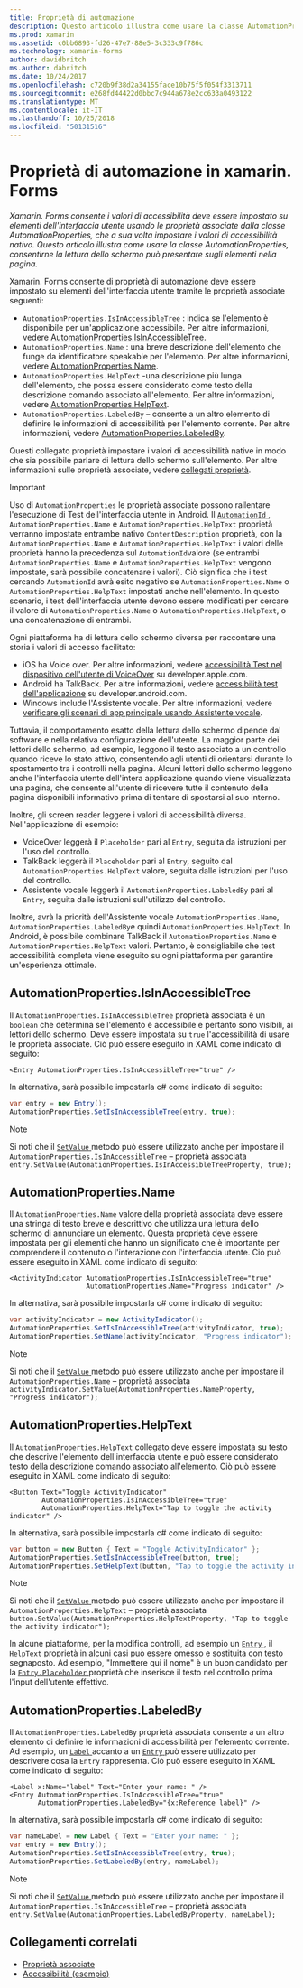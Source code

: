 ```yaml
---
title: Proprietà di automazione
description: Questo articolo illustra come usare la classe AutomationProperties in un'applicazione xamarin. Forms, in modo che sia di lettura dello schermo può presentare sugli elementi nella pagina.
ms.prod: xamarin
ms.assetid: c0bb6893-fd26-47e7-88e5-3c333c9f786c
ms.technology: xamarin-forms
author: davidbritch
ms.author: dabritch
ms.date: 10/24/2017
ms.openlocfilehash: c720b9f38d2a34155face10b75f5f054f3313711
ms.sourcegitcommit: e268fd44422d0bbc7c944a678e2cc633a0493122
ms.translationtype: MT
ms.contentlocale: it-IT
ms.lasthandoff: 10/25/2018
ms.locfileid: "50131516"
---
```

# <a name="automation-properties-in-xamarinforms"></a>Proprietà di automazione in xamarin. Forms

_Xamarin. Forms consente i valori di accessibilità deve essere impostato su elementi dell'interfaccia utente usando le proprietà associate dalla classe AutomationProperties, che a sua volta impostare i valori di accessibilità nativo. Questo articolo illustra come usare la classe AutomationProperties, consentirne la lettura dello schermo può presentare sugli elementi nella pagina._

Xamarin. Forms consente di proprietà di automazione deve essere impostato su elementi dell'interfaccia utente tramite le proprietà associate seguenti:

- `AutomationProperties.IsInAccessibleTree` : indica se l'elemento è disponibile per un'applicazione accessibile. Per altre informazioni, vedere [AutomationProperties.IsInAccessibleTree](#isinaccessibletree).
- `AutomationProperties.Name` : una breve descrizione dell'elemento che funge da identificatore speakable per l'elemento. Per altre informazioni, vedere [AutomationProperties.Name](#name).
- `AutomationProperties.HelpText` -una descrizione più lunga dell'elemento, che possa essere considerato come testo della descrizione comando associato all'elemento. Per altre informazioni, vedere [AutomationProperties.HelpText](#helptext).
- `AutomationProperties.LabeledBy` – consente a un altro elemento di definire le informazioni di accessibilità per l'elemento corrente. Per altre informazioni, vedere [AutomationProperties.LabeledBy](#labeledby).

Questi collegato proprietà impostare i valori di accessibilità native in modo che sia possibile parlare di lettura dello schermo sull'elemento. Per altre informazioni sulle proprietà associate, vedere [collegati proprietà](~/xamarin-forms/xaml/attached-properties.md).

> [!IMPORTANT]
> Uso di `AutomationProperties` le proprietà associate possono rallentare l'esecuzione di Test dell'interfaccia utente in Android. Il [ `AutomationId` ](xref:Xamarin.Forms.Element.AutomationId), `AutomationProperties.Name` e `AutomationProperties.HelpText` proprietà verranno impostate entrambe nativo `ContentDescription` proprietà, con la `AutomationProperties.Name` e `AutomationProperties.HelpText` i valori delle proprietà hanno la precedenza sul `AutomationId`valore (se entrambi `AutomationProperties.Name` e `AutomationProperties.HelpText` vengono impostate, sarà possibile concatenare i valori). Ciò significa che i test cercando `AutomationId` avrà esito negativo se `AutomationProperties.Name` o `AutomationProperties.HelpText` impostati anche nell'elemento. In questo scenario, i test dell'interfaccia utente devono essere modificati per cercare il valore di `AutomationProperties.Name` o `AutomationProperties.HelpText`, o una concatenazione di entrambi.

Ogni piattaforma ha di lettura dello schermo diversa per raccontare una storia i valori di accesso facilitato:

- iOS ha Voice over. Per altre informazioni, vedere [accessibilità Test nel dispositivo dell'utente di VoiceOver](https://developer.apple.com/library/content/technotes/TestingAccessibilityOfiOSApps/TestAccessibilityonYourDevicewithVoiceOver/TestAccessibilityonYourDevicewithVoiceOver.html) su developer.apple.com.
- Android ha TalkBack. Per altre informazioni, vedere [accessibilità test dell'applicazione](https://developer.android.com/training/accessibility/testing.html#talkback) su developer.android.com.
- Windows include l'Assistente vocale. Per altre informazioni, vedere [verificare gli scenari di app principale usando Assistente vocale](/windows/uwp/accessibility/accessibility-testing#verify-main-app-scenarios-by-using-narrator/).

Tuttavia, il comportamento esatto della lettura dello schermo dipende dal software e nella relativa configurazione dell'utente. La maggior parte dei lettori dello schermo, ad esempio, leggono il testo associato a un controllo quando riceve lo stato attivo, consentendo agli utenti di orientarsi durante lo spostamento tra i controlli nella pagina. Alcuni lettori dello schermo leggono anche l'interfaccia utente dell'intera applicazione quando viene visualizzata una pagina, che consente all'utente di ricevere tutte il contenuto della pagina disponibili informativo prima di tentare di spostarsi al suo interno.

Inoltre, gli screen reader leggere i valori di accessibilità diversa. Nell'applicazione di esempio:

- VoiceOver leggerà il `Placeholder` pari al `Entry`, seguita da istruzioni per l'uso del controllo.
- TalkBack leggerà il `Placeholder` pari al `Entry`, seguito dal `AutomationProperties.HelpText` valore, seguita dalle istruzioni per l'uso del controllo.
- Assistente vocale leggerà il `AutomationProperties.LabeledBy` pari al `Entry`, seguita dalle istruzioni sull'utilizzo del controllo.

Inoltre, avrà la priorità dell'Assistente vocale `AutomationProperties.Name`, `AutomationProperties.LabeledBy`e quindi `AutomationProperties.HelpText`. In Android, è possibile combinare TalkBack il `AutomationProperties.Name` e `AutomationProperties.HelpText` valori. Pertanto, è consigliabile che test accessibilità completa viene eseguito su ogni piattaforma per garantire un'esperienza ottimale.

<a name="isinaccessibletree" />

## <a name="automationpropertiesisinaccessibletree"></a>AutomationProperties.IsInAccessibleTree

Il `AutomationProperties.IsInAccessibleTree` proprietà associata è un `boolean` che determina se l'elemento è accessibile e pertanto sono visibili, ai lettori dello schermo. Deve essere impostata su `true` l'accessibilità di usare le proprietà associate. Ciò può essere eseguito in XAML come indicato di seguito:

```xaml
<Entry AutomationProperties.IsInAccessibleTree="true" />
```

In alternativa, sarà possibile impostarla c# come indicato di seguito:

```csharp
var entry = new Entry();
AutomationProperties.SetIsInAccessibleTree(entry, true);
```

> [!NOTE]
> Si noti che il [ `SetValue` ](xref:Xamarin.Forms.BindableObject.SetValue(Xamarin.Forms.BindableProperty,System.Object)) metodo può essere utilizzato anche per impostare il `AutomationProperties.IsInAccessibleTree` – proprietà associata `entry.SetValue(AutomationProperties.IsInAccessibleTreeProperty, true);`

<a name="name" />

## <a name="automationpropertiesname"></a>AutomationProperties.Name

Il `AutomationProperties.Name` valore della proprietà associata deve essere una stringa di testo breve e descrittivo che utilizza una lettura dello schermo di annunciare un elemento. Questa proprietà deve essere impostata per gli elementi che hanno un significato che è importante per comprendere il contenuto o l'interazione con l'interfaccia utente. Ciò può essere eseguito in XAML come indicato di seguito:

```xaml
<ActivityIndicator AutomationProperties.IsInAccessibleTree="true"
                   AutomationProperties.Name="Progress indicator" />
```

In alternativa, sarà possibile impostarla c# come indicato di seguito:

```csharp
var activityIndicator = new ActivityIndicator();
AutomationProperties.SetIsInAccessibleTree(activityIndicator, true);
AutomationProperties.SetName(activityIndicator, "Progress indicator");
```

> [!NOTE]
> Si noti che il [ `SetValue` ](xref:Xamarin.Forms.BindableObject.SetValue(Xamarin.Forms.BindableProperty,System.Object)) metodo può essere utilizzato anche per impostare il `AutomationProperties.Name` – proprietà associata `activityIndicator.SetValue(AutomationProperties.NameProperty, "Progress indicator");`

<a name="helptext" />

## <a name="automationpropertieshelptext"></a>AutomationProperties.HelpText

Il `AutomationProperties.HelpText` collegato deve essere impostata su testo che descrive l'elemento dell'interfaccia utente e può essere considerato testo della descrizione comando associato all'elemento. Ciò può essere eseguito in XAML come indicato di seguito:

```xaml
<Button Text="Toggle ActivityIndicator"
        AutomationProperties.IsInAccessibleTree="true"
        AutomationProperties.HelpText="Tap to toggle the activity indicator" />
```

In alternativa, sarà possibile impostarla c# come indicato di seguito:

```csharp
var button = new Button { Text = "Toggle ActivityIndicator" };
AutomationProperties.SetIsInAccessibleTree(button, true);
AutomationProperties.SetHelpText(button, "Tap to toggle the activity indicator");
```

> [!NOTE]
> Si noti che il [ `SetValue` ](xref:Xamarin.Forms.BindableObject.SetValue(Xamarin.Forms.BindableProperty,System.Object)) metodo può essere utilizzato anche per impostare il `AutomationProperties.HelpText` – proprietà associata `button.SetValue(AutomationProperties.HelpTextProperty, "Tap to toggle the activity indicator");`

In alcune piattaforme, per la modifica controlli, ad esempio un [ `Entry` ](xref:Xamarin.Forms.Entry), il `HelpText` proprietà in alcuni casi può essere omesso e sostituita con testo segnaposto. Ad esempio, "Immettere qui il nome" è un buon candidato per la [ `Entry.Placeholder` ](xref:Xamarin.Forms.Entry.Placeholder) proprietà che inserisce il testo nel controllo prima l'input dell'utente effettivo.

<a name="labeledby" />

## <a name="automationpropertieslabeledby"></a>AutomationProperties.LabeledBy

Il `AutomationProperties.LabeledBy` proprietà associata consente a un altro elemento di definire le informazioni di accessibilità per l'elemento corrente. Ad esempio, un [ `Label` ](xref:Xamarin.Forms.Label) accanto a un [ `Entry` ](xref:Xamarin.Forms.Entry) può essere utilizzato per descrivere cosa la `Entry` rappresenta. Ciò può essere eseguito in XAML come indicato di seguito:

```xaml
<Label x:Name="label" Text="Enter your name: " />
<Entry AutomationProperties.IsInAccessibleTree="true"
       AutomationProperties.LabeledBy="{x:Reference label}" />
```

In alternativa, sarà possibile impostarla c# come indicato di seguito:

```csharp
var nameLabel = new Label { Text = "Enter your name: " };
var entry = new Entry();
AutomationProperties.SetIsInAccessibleTree(entry, true);
AutomationProperties.SetLabeledBy(entry, nameLabel);
```

> [!NOTE]
> Si noti che il [ `SetValue` ](xref:Xamarin.Forms.BindableObject.SetValue(Xamarin.Forms.BindableProperty,System.Object)) metodo può essere utilizzato anche per impostare il `AutomationProperties.IsInAccessibleTree` – proprietà associata `entry.SetValue(AutomationProperties.LabeledByProperty, nameLabel);`

## <a name="related-links"></a>Collegamenti correlati

- [Proprietà associate](~/xamarin-forms/xaml/attached-properties.md)
- [Accessibilità (esempio)](https://developer.xamarin.com/samples/xamarin-forms/UserInterface/Accessibility/)
